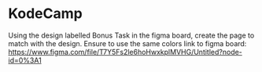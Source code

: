 # KodeCamp
Using the design labelled Bonus Task in the figma board, create the page to match with the design. Ensure to use the same colors  link to figma board: https://www.figma.com/file/T7Y5Fs2le6hoHwxkplMVHG/Untitled?node-id=0%3A1
